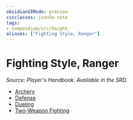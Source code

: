 ```yaml
---
obsidianUIMode: preview
cssclasses: json5e-note
tags:
- compendium/src/5e/phb
aliases: ["Fighting Style, Ranger"]
---
```

# Fighting Style, Ranger
*Source: Player's Handbook. Available in the SRD.* 

- [Archery](z_compendium/optional-features/archery.md)
- [Defense](z_compendium/optional-features/defense.md)
- [Dueling](z_compendium/optional-features/dueling.md)
- [Two-Weapon Fighting](z_compendium/optional-features/two-weapon-fighting.md)